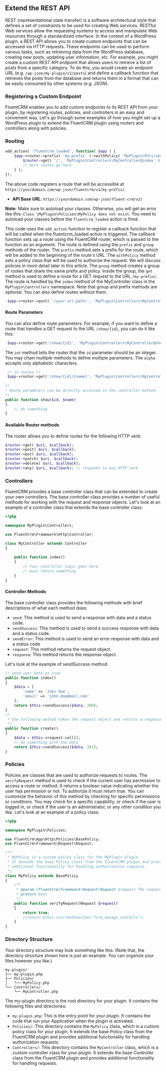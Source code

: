 ## Extend the REST API

REST (representational state transfer) is a software architectural style that defines a set of constraints to be used for creating Web services. RESTful Web services allow the requesting systems to access and manipulate Web resources through a standardized interface.
In the context of a WordPress plugin, a REST API allows you to create custom endpoints that can be accessed via HTTP requests. These endpoints can be used to perform various tasks, such as retrieving data from the WordPress database, creating new posts, updating user information, etc.
For example, you might create a custom REST API endpoint that allows users to retrieve a list of posts from a specific category. To do this, you would create an endpoint URL (e.g. `/wp-json/my-plugin/v1/posts`) and define a callback function that retrieves the posts from the database and returns them in a format that can be easily consumed by other systems (e.g. JSON).

### Registering a Custom Endpoint
FluentCRM enables you to add custom endpoints to its REST API from your plugin, by registering routes,
policies, and controllers in an easy and convenient way. 
Let's go through some examples of how you might set up a WordPress plugin to extend the FluentCRM plugin using routers and controllers along with policies.

### Routing
```php
add_action( 'fluentcrm_loaded', function( $app ) {
    $app->router->prefix( 'my-prefix' )->withPolicy( 'MyPlugin\Policies\MyPolicy' )->group( function( $router ) {
        $router->get( '/', 'MyPlugin\Controllers\MyController@index' );
        // more routes go here
    } );
});

```
The above code registers a route that will be accessible at `https://yourdomain.com/wp-json/fluentcrm/v1/my-prefix/`.
- **API Base URL**: _`https://yourdomain.com/wp-json/fluent-crm/v2/`_

**Note:** Make sure to autoload your classes. Otherwise, you will get an error like this:
`Class \MyPlugin\Policies\MyPolicy does not exist`. You need to autoload your classes before the `fluentcrm_loaded` action is fired.

This code uses the `add_action` function to register a callback function that will be called when the fluentcrm_loaded action is triggered.
The callback function sets up a route using the FluentCRM router, which is passed to the function as an argument.
The route is defined using the `prefix` and `group` methods of the router. The `prefix` method sets a prefix for the route, which will be added to the beginning of the route's URL. 
The `withPolicy` method sets a policy class that will be used to authorize the request. We will discuss policies in more detail later in this article.
The `group` method creates a group of routes that share the same prefix and policy.
Inside the group, the `get` method is used to define a route for a GET request to the URL `/my-prefix/`.
The route is handled by the `index` method of the MyController class in the `MyPlugin\Controllers` namespace.
Note that group and prefix methods are optional. You can also define routes without them.
```php
 $app->router->post( '/your-url-path/', 'MyPlugin\Controllers\MyController@create');
```
#### Route Parameters
You can also define route parameters. For example, if you want to define a route that handles a GET request to the URL `/show/{id}`, 
you can do it like this:
```php
 $app->router->get('/show/{id}', 'MyPlugin\Controllers\MyController@show')->int('id');
```
The `int` method tells the router that the `id` parameter should be an integer. You may chain multiple methods to define multiple parameters.
The `alpha` accepts only alphabetic characters.
```php
 /* in routes */
 $app->router->get('/show/{id}/{name}', 'MyPlugin\Controllers\MyController@show')->int('id')->alpha('name');
 
/*
* Route parameters can be directly accessed in the controller method
*/
public function show($id, $name)
{
    // do something
}

```

#### Available Router methods 
The router allows you to define routes for the following HTTP verb:
```php
$router->get( $uri, $callback);
$router->post( $uri, $callback);
$router->put( $uri, $callback);
$router->patch( $uri, $callback);
$router->delete( $uri, $callback);
$router->any( $uri, $callback); // responds to any HTTP verb
```

### Controllers
FluentCRM provides a base controller class that can be extended to create your own controllers. 
The base controller class provides a number of useful methods for working with the request and response objects.
Let's look at an example of a controller class that extends the base controller class:
```php
<?php

namespace MyPlugin\Controllers;

use FluentCrm\Framework\Http\Controller;

class MyController extends Controller
{
    
    public function index()
    {
        // Your controller logic goes here
        // must return something 
    }
}
```
#### Controller Methods

The base controller class provides the following methods with brief descriptions of what each method does:
- `send`: This method is used to send a response with data and a status code.
- `sendSuccess`: This method is used to send a success response with data and a status code.
- `sendError`: This method is used to send an error response with data and a status code
- `request`: This method returns the request object.
- `response`: This method returns the response object.

Let's look at the example of sendSuccess method:
```php
// send user data as json
public function index()
{
    $data = [
        'name' => 'John Doe',
        'email' => 'john.doe@mail.com'
    ];
    return $this->sendSuccess($data, 200);
}
/*
 * the following method takes the request object and returns a response object
 */
public function create()
{
    $data = $this->request->all();
    // do something with the data
    return $this->sendSuccess($data, 201);
}
```




### Policies
Policies are classes that are used to authorize requests to routes. 
The `verifyRequest` method is used to check if the current user has permission to access a route or method.
It returns a boolean value indicating whether the user has permission or not. To authorize it must return true.
You can customize the behavior of this method by checking for specific permissions or conditions. 
You may check for a specific capability, or check if the user is logged in, or check if the user is an administrator, or any other condition you like.
Let's look at an example of a policy class:

```php
<?php

namespace MyPlugin\Policies;

use FluentCrm\App\Http\Policies\BasePolicy;
use FluentCrm\Framework\Request\Request;

/**
 * MyPolicy is a custom policy class for the MyPlugin plugin.
 * It extends the base Policy class from the FluentCRM plugin and provides
 * additional functionality for handling authorization requests.
 */
class MyPolicy extends BasePolicy
{
    /**
     * @param \FluentCrm\Framework\Request\Request $request The request object containing information about the current request.
     * @return bool
     */
    public function verifyRequest(Request $request)
    {
        return true;
        //return $this->currentUserCan('fcrm_manage_contacts');
    }
}

```


### Directory Structure
Your directory structure may look something like this:
(Note that, the directory structure shown here is just an example. You can organize your files however you like.)

```
my-plugin/
├── my-plugin.php
├── Policies/
│   └── MyPolicy.php
└── Controllers/
    └── MyController.php

```

The my-plugin directory is the root directory for your plugin. It contains the following files and directories:

- `my-plugin.php`: This is the entry point for your plugin. It contains the code that run your Application when the plugin is activated.
- `Policies/`: This directory contains the `MyPolicy` class, which is a custom policy class for your plugin. It extends the base Policy class from the FluentCRM plugin and provides additional functionality for handling authorization requests.
- `Controllers/`: This directory contains the `MyController` class, which is a custom controller class for your plugin. It extends the base Controller class from the FluentCRM plugin and provides additional functionality for handling requests.